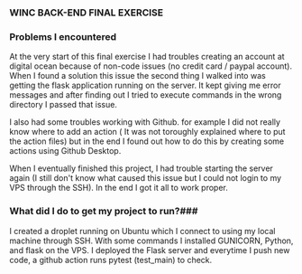 ### WINC BACK-END FINAL EXERCISE ###

### Problems I encountered ###
At the very start of this final exercise I had troubles creating an account at digital ocean because of non-code issues (no credit card / paypal account).
When I found a solution this issue the second thing I walked into was getting the flask application running on the server. It kept giving me error messages and after 
finding out I tried to execute commands in the wrong directory I passed that issue.

I also had some troubles working with Github. for example I did not really know where to add an action ( It was not toroughly explained where to put the action files) but in the end
I found out how to do this by creating some actions using Github Desktop. 

When I eventually finished this project, I had trouble starting the server again (I still don't know what caused this issue but I could not login to my VPS through the SSH). In the end I got it all to work proper.
### What did I do to get my project to run?###
I created a droplet running on Ubuntu which I connect to using my local machine through SSH. With some commands I installed GUNICORN, Python, and flask on the VPS. 
I deployed the Flask server and everytime I push new code, a github action runs pytest (test_main) to check.
